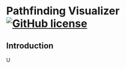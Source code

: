 # Pathfinding Visualizer [![GitHub license](https://img.shields.io/badge/license-MIT-blue.svg)](https://github.com/Mattli8312/pathfindingviz/blob/master/LICENSE)

## Introduction
U
